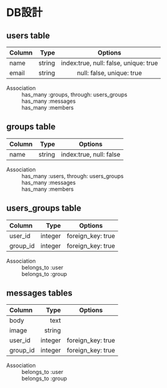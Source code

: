 # **DB設計**


## **users table**


|   Column   |     Type     |             Options                    |
|:-----------|-------------:|:--------------------------------------:|
|    name    |    string    | index:true, null: false, unique: true  |
|   email    |    string    | null: false, unique: true              |


<dl>
  <dt>Association</dt>
  <dd>has_many :groups, through: users_groups</dd>
  <dd>has_many :messages</dd>
  <dd>has_many :members</dd>
</dl>


## **groups table**


|   Column   |     Type     |             Options                    |
|:-----------|-------------:|:--------------------------------------:|
|     name   |    string    | index:true, null: false                |


<dl>
  <dt>Association</dt>
  <dd>has_many :users, through: users_groups</dd>
  <dd>has_many :messages</dd>
  <dd>has_many :members</dd>
</dl>


## **users_groups table**


|   Column   |     Type     |             Options                    |
|:-----------|-------------:|:--------------------------------------:|
| user_id    |    integer   | foreign_key: true                      |
| group_id   |    integer   | foreign_key: true                      |


<dl>
  <dt>Association</dt>
  <dd>belongs_to :user</dd>
  <dd>belongs_to :group</dd>
</dl>

## **messages table**s


|   Column   |     Type     |             Options                    |
|:-----------|-------------:|:--------------------------------------:|
|   body     |    text      |                                        |
|   image    |    string    |                                        |
|   user_id  |    integer   | foreign_key: true                      |
|   group_id |    integer   | foreign_key: true                      |


<dl>
  <dt>Association</dt>
  <dd>belongs_to :user</dd>
  <dd>belongs_to :group</dd>
</dl>